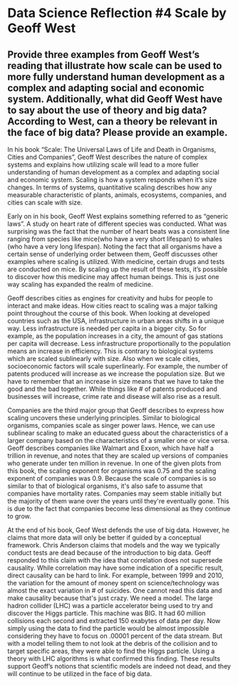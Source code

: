 # Data Science Reflection #4 Scale by Geoff West

## Provide three examples from Geoff West’s reading that illustrate how scale can be used to more fully understand human development as a complex and adapting social and economic system.  Additionally, what did Geoff West have to say about the use of theory and big data?  According to West, can a theory be relevant in  the face of big data?  Please provide an example.

   In his book “Scale: The Universal Laws of Life and Death in Organisms, Cities and Companies”, Geoff West describes the nature of complex systems and explains how 
utilizing scale will lead to a more fuller understanding of human development as a complex and adapting social and economic system. Scaling is how a system responds 
when it’s size changes. In terms of systems, quantitative scaling describes how any measurable characteristic of plants, animals, ecosystems, companies, and 
cities can scale with size. 

   Early on in his book, Geoff West explains something referred to as  “generic laws”. A study on heart rate of different species was conducted. What was surprising 
was the fact that the number of heart beats was a consistent line ranging from species like mice(who have a very short lifespan) to whales (who have a very long 
lifespan). Noting the fact that all organisms have a certain sense of underlying order between them, Geoff discusses other examples where scaling is utilized. With 
medicine, certain drugs and tests are conducted on mice. By scaling up the result of these tests, it’s possible to discover how this medicine may affect human 
beings. This is just one way scaling has expanded the realm of medicine.

   Geoff describes cities as engines for creativity and hubs for people to interact and make ideas. How cities react to scaling was a major talking point throughout 
the course of this book. When looking at developed countries such as the USA, infrastructure in urban areas shifts in a unique way. Less infrastructure is needed 
per capita in a bigger city. So for example, as the population increases in a city, the amount of gas stations per capita will decrease. Less infrastructure 
proportionally to the population means an increase in efficiency. This is contrary to biological systems which are scaled sublinearly with size. Also when we scale 
cities, socioeconomic factors will scale superlinearly. For example, the number of patents produced will increase as we increase the population size. But we have to 
remember that an increase in size means that we have to take the good and the bad together. While things like # of patents produced and businesses will 
increase, crime rate and disease will also rise as a result. 

   Companies are the third major group that Geoff describes to express how scaling uncovers these underlying principles. Similar to biological organisms, companies 
scale as singer power laws. Hence, we can use sublinear scaling to make an educated guess about the characteristics of a larger company based on the characteristics 
of a smaller one or vice versa. Geoff describes companies like Walmart and Exxon, which have half a trillion in revenue,  and notes that they are scaled up versions 
of companies who generate under ten million in revenue. In one of the given plots from this book, the scaling exponent for organisms was 0.75 and the scaling 
exponent of companies was 0.9. Because the scale of companies is so similar to that of biological organisms, it's also safe to assume that companies have mortality 
rates. Companies may seem stable initially but the majority of them wane over the years until they're eventually gone. This is due to the fact that companies become 
less dimensional as they continue to grow. 

   At the end of his book, Geof West defends the use of big data. However, he claims that more data will only be better if guided by a conceptual framework. Chris 
Anderson claims that models and the way we typically conduct tests are dead because of the introduction to big data. Geoff responded to this claim with the idea 
that correlation does not supersede causality. While correlation may have some indication of a specific result, direct causality can be hard to link. For example, 
between 1999 and 2010, the variation for the amount of money spent on science/technology was almost the exact variation in # of suicides. One cannot read this data 
and make causality because that's just crazy. We need a model. The large hadron collider (LHC) was a particle accelerator being used to try and discover the Higgs 
particle. This machine was BIG. It had 60 million collisions each second and extracted 150 exabytes of data per day. Now simply using the data to find the particle 
would be almost impossible considering they have to focus on .00001 percent of the data stream. But with a model telling them to not look at the debris of the 
collision and to target specific areas, they were able to find the Higgs  particle. Using a theory with LHC algorithms is what confirmed this finding. These results 
support Geoff’s notions that scientific models are indeed not dead, and they will continue to be utilized in the face of big data. 


